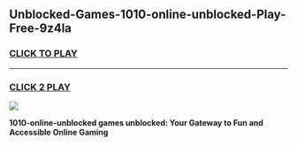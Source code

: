 
## Unblocked-Games-1010-online-unblocked-Play-Free-9z4la
<h3>
<a href="https://premium76.site?title=1010-online-unblocked&ref=18A1">CLICK TO PLAY</a></h3>
<hr>

<h3>
<a href="https://premium76.site?title=1010-online-unblocked&ref=18A1">CLICK 2 PLAY</a>
  
</h3>

<a href="https://premium76.site?title=1010-online-unblocked&ref=18A1"><img src="https://clearcache.store/games.png"></a>


**1010-online-unblocked games unblocked: Your Gateway to Fun and Accessible Online Gaming**
